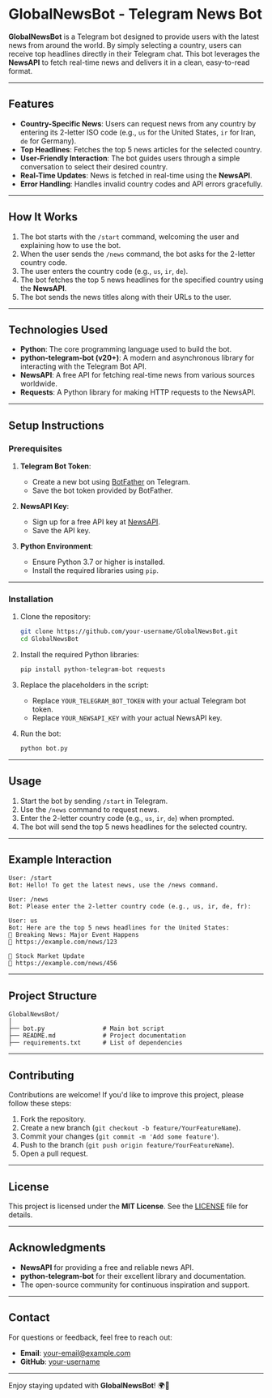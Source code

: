# GlobalNewsBot - Telegram News Bot

**GlobalNewsBot** is a Telegram bot designed to provide users with the latest news from around the world. By simply selecting a country, users can receive top headlines directly in their Telegram chat. This bot leverages the **NewsAPI** to fetch real-time news and delivers it in a clean, easy-to-read format.

---

## Features

- **Country-Specific News**: Users can request news from any country by entering its 2-letter ISO code (e.g., `us` for the United States, `ir` for Iran, `de` for Germany).
- **Top Headlines**: Fetches the top 5 news articles for the selected country.
- **User-Friendly Interaction**: The bot guides users through a simple conversation to select their desired country.
- **Real-Time Updates**: News is fetched in real-time using the **NewsAPI**.
- **Error Handling**: Handles invalid country codes and API errors gracefully.

---

## How It Works

1. The bot starts with the `/start` command, welcoming the user and explaining how to use the bot.
2. When the user sends the `/news` command, the bot asks for the 2-letter country code.
3. The user enters the country code (e.g., `us`, `ir`, `de`).
4. The bot fetches the top 5 news headlines for the specified country using the **NewsAPI**.
5. The bot sends the news titles along with their URLs to the user.

---

## Technologies Used

- **Python**: The core programming language used to build the bot.
- **python-telegram-bot (v20+)**: A modern and asynchronous library for interacting with the Telegram Bot API.
- **NewsAPI**: A free API for fetching real-time news from various sources worldwide.
- **Requests**: A Python library for making HTTP requests to the NewsAPI.

---

## Setup Instructions

### Prerequisites

1. **Telegram Bot Token**:
   - Create a new bot using [BotFather](https://t.me/BotFather) on Telegram.
   - Save the bot token provided by BotFather.

2. **NewsAPI Key**:
   - Sign up for a free API key at [NewsAPI](https://newsapi.org/).
   - Save the API key.

3. **Python Environment**:
   - Ensure Python 3.7 or higher is installed.
   - Install the required libraries using `pip`.

---

### Installation

1. Clone the repository:
   ```bash
   git clone https://github.com/your-username/GlobalNewsBot.git
   cd GlobalNewsBot
   ```

2. Install the required Python libraries:
   ```bash
   pip install python-telegram-bot requests
   ```

3. Replace the placeholders in the script:
   - Replace `YOUR_TELEGRAM_BOT_TOKEN` with your actual Telegram bot token.
   - Replace `YOUR_NEWSAPI_KEY` with your actual NewsAPI key.

4. Run the bot:
   ```bash
   python bot.py
   ```

---

## Usage

1. Start the bot by sending `/start` in Telegram.
2. Use the `/news` command to request news.
3. Enter the 2-letter country code (e.g., `us`, `ir`, `de`) when prompted.
4. The bot will send the top 5 news headlines for the selected country.

---

## Example Interaction

```
User: /start
Bot: Hello! To get the latest news, use the /news command.

User: /news
Bot: Please enter the 2-letter country code (e.g., us, ir, de, fr):

User: us
Bot: Here are the top 5 news headlines for the United States:
📰 Breaking News: Major Event Happens
🔗 https://example.com/news/123

📰 Stock Market Update
🔗 https://example.com/news/456
```

---

## Project Structure

```
GlobalNewsBot/
│
├── bot.py                # Main bot script
├── README.md             # Project documentation
├── requirements.txt      # List of dependencies
```

---

## Contributing

Contributions are welcome! If you'd like to improve this project, please follow these steps:

1. Fork the repository.
2. Create a new branch (`git checkout -b feature/YourFeatureName`).
3. Commit your changes (`git commit -m 'Add some feature'`).
4. Push to the branch (`git push origin feature/YourFeatureName`).
5. Open a pull request.

---

## License

This project is licensed under the **MIT License**. See the [LICENSE](LICENSE) file for details.

---

## Acknowledgments

- **NewsAPI** for providing a free and reliable news API.
- **python-telegram-bot** for their excellent library and documentation.
- The open-source community for continuous inspiration and support.

---

## Contact

For questions or feedback, feel free to reach out:

- **Email**: your-email@example.com
- **GitHub**: [your-username](https://github.com/your-username)

---

Enjoy staying updated with **GlobalNewsBot**! 🌍📰
